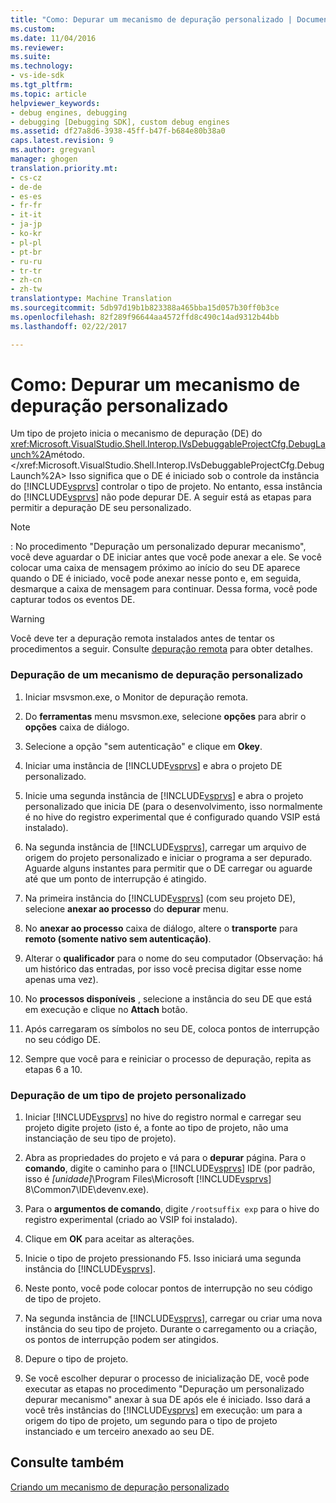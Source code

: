 ```yaml
---
title: "Como: Depurar um mecanismo de depuração personalizado | Documentos do Microsoft"
ms.custom: 
ms.date: 11/04/2016
ms.reviewer: 
ms.suite: 
ms.technology:
- vs-ide-sdk
ms.tgt_pltfrm: 
ms.topic: article
helpviewer_keywords:
- debug engines, debugging
- debugging [Debugging SDK], custom debug engines
ms.assetid: df27a8d6-3938-45ff-b47f-b684e80b38a0
caps.latest.revision: 9
ms.author: gregvanl
manager: ghogen
translation.priority.mt:
- cs-cz
- de-de
- es-es
- fr-fr
- it-it
- ja-jp
- ko-kr
- pl-pl
- pt-br
- ru-ru
- tr-tr
- zh-cn
- zh-tw
translationtype: Machine Translation
ms.sourcegitcommit: 5db97d19b1b823388a465bba15d057b30ff0b3ce
ms.openlocfilehash: 82f289f96644aa4572ffd8c490c14ad9312b44bb
ms.lasthandoff: 02/22/2017

---
```

# <a name="how-to-debug-a-custom-debug-engine"></a>Como: Depurar um mecanismo de depuração personalizado
Um tipo de projeto inicia o mecanismo de depuração (DE) do <xref:Microsoft.VisualStudio.Shell.Interop.IVsDebuggableProjectCfg.DebugLaunch%2A>método.</xref:Microsoft.VisualStudio.Shell.Interop.IVsDebuggableProjectCfg.DebugLaunch%2A> Isso significa que o DE é iniciado sob o controle da instância do [!INCLUDE[vsprvs](../../code-quality/includes/vsprvs_md.md)] controlar o tipo de projeto. No entanto, essa instância do [!INCLUDE[vsprvs](../../code-quality/includes/vsprvs_md.md)] não pode depurar DE. A seguir está as etapas para permitir a depuração DE seu personalizado.  
  
> [!NOTE]
>  : No procedimento "Depuração um personalizado depurar mecanismo", você deve aguardar o DE iniciar antes que você pode anexar a ele. Se você colocar uma caixa de mensagem próximo ao início do seu DE aparece quando o DE é iniciado, você pode anexar nesse ponto e, em seguida, desmarque a caixa de mensagem para continuar. Dessa forma, você pode capturar todos os eventos DE.  
  
> [!WARNING]
>  Você deve ter a depuração remota instalados antes de tentar os procedimentos a seguir. Consulte [depuração remota](../../debugger/remote-debugging.md) para obter detalhes.  
  
### <a name="debugging-a-custom-debug-engine"></a>Depuração de um mecanismo de depuração personalizado  
  
1.  Iniciar msvsmon.exe, o Monitor de depuração remota.  
  
2.  Do **ferramentas** menu msvsmon.exe, selecione **opções** para abrir o **opções** caixa de diálogo.  
  
3.  Selecione a opção "sem autenticação" e clique em **Okey**.  
  
4.  Iniciar uma instância de [!INCLUDE[vsprvs](../../code-quality/includes/vsprvs_md.md)] e abra o projeto DE personalizado.  
  
5.  Inicie uma segunda instância de [!INCLUDE[vsprvs](../../code-quality/includes/vsprvs_md.md)] e abra o projeto personalizado que inicia DE (para o desenvolvimento, isso normalmente é no hive do registro experimental que é configurado quando VSIP está instalado).  
  
6.  Na segunda instância de [!INCLUDE[vsprvs](../../code-quality/includes/vsprvs_md.md)], carregar um arquivo de origem do projeto personalizado e iniciar o programa a ser depurado. Aguarde alguns instantes para permitir que o DE carregar ou aguarde até que um ponto de interrupção é atingido.  
  
7.  Na primeira instância do [!INCLUDE[vsprvs](../../code-quality/includes/vsprvs_md.md)] (com seu projeto DE), selecione **anexar ao processo** do **depurar** menu.  
  
8.  No **anexar ao processo** caixa de diálogo, altere o **transporte** para **remoto (somente nativo sem autenticação)**.  
  
9. Alterar o **qualificador** para o nome do seu computador (Observação: há um histórico das entradas, por isso você precisa digitar esse nome apenas uma vez).  
  
10. No **processos disponíveis** , selecione a instância do seu DE que está em execução e clique no **Attach** botão.  
  
11. Após carregaram os símbolos no seu DE, coloca pontos de interrupção no seu código DE.  
  
12. Sempre que você para e reiniciar o processo de depuração, repita as etapas 6 a 10.  
  
### <a name="debugging-a-custom-project-type"></a>Depuração de um tipo de projeto personalizado  
  
1.  Iniciar [!INCLUDE[vsprvs](../../code-quality/includes/vsprvs_md.md)] no hive do registro normal e carregar seu projeto digite projeto (isto é, a fonte ao tipo de projeto, não uma instanciação de seu tipo de projeto).  
  
2.  Abra as propriedades do projeto e vá para o **depurar** página. Para o **comando**, digite o caminho para o [!INCLUDE[vsprvs](../../code-quality/includes/vsprvs_md.md)] IDE (por padrão, isso é *[unidade]*\Program Files\Microsoft [!INCLUDE[vsprvs](../../code-quality/includes/vsprvs_md.md)] 8\Common7\IDE\devenv.exe).  
  
3.  Para o **argumentos de comando**, digite `/rootsuffix exp` para o hive do registro experimental (criado ao VSIP foi instalado).  
  
4.  Clique em **OK** para aceitar as alterações.  
  
5.  Inicie o tipo de projeto pressionando F5. Isso iniciará uma segunda instância do [!INCLUDE[vsprvs](../../code-quality/includes/vsprvs_md.md)].  
  
6.  Neste ponto, você pode colocar pontos de interrupção no seu código de tipo de projeto.  
  
7.  Na segunda instância de [!INCLUDE[vsprvs](../../code-quality/includes/vsprvs_md.md)], carregar ou criar uma nova instância do seu tipo de projeto. Durante o carregamento ou a criação, os pontos de interrupção podem ser atingidos.  
  
8.  Depure o tipo de projeto.  
  
9. Se você escolher depurar o processo de inicialização DE, você pode executar as etapas no procedimento "Depuração um personalizado depurar mecanismo" anexar à sua DE após ele é iniciado. Isso dará a você três instâncias do [!INCLUDE[vsprvs](../../code-quality/includes/vsprvs_md.md)] em execução: um para a origem do tipo de projeto, um segundo para o tipo de projeto instanciado e um terceiro anexado ao seu DE.  
  
## <a name="see-also"></a>Consulte também  
 [Criando um mecanismo de depuração personalizado](../../extensibility/debugger/creating-a-custom-debug-engine.md)
